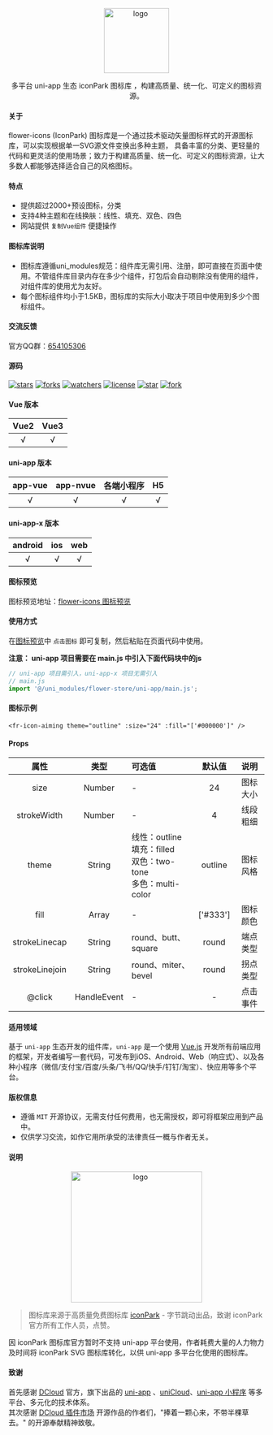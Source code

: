 <p align="center"><img alt="logo" src="https://www.flowerui.com/resource/logo/icons.png" width="128"></p>
<p align="center">多平台 uni-app 生态 iconPark 图标库 ，构建高质量、统一化、可定义的图标资源。</p>

#### 关于
flower-icons (IconPark) 图标库是一个通过技术驱动矢量图标样式的开源图标库，可以实现根据单一SVG源文件变换出多种主题， 具备丰富的分类、更轻量的代码和更灵活的使用场景；致力于构建高质量、统一化、可定义的图标资源，让大多数人都能够选择适合自己的风格图标。
#### 特点
- 提供超过2000+预设图标，分类
- 支持4种主题和在线换肤：线性、填充、双色、四色
- 网站提供 `复制Vue组件` 便捷操作

#### 图标库说明
- 图标库遵循uni_modules规范：组件库无需引用、注册，即可直接在页面中使用。不管组件库目录内存在多少个组件，打包后会自动剔除没有使用的组件，对组件库的使用尤为友好。
- 每个图标组件均小于1.5KB，图标库的实际大小取决于项目中使用到多少个图标组件。

#### 交流反馈
官方QQ群：<a target="_blank" href="https://qm.qq.com/cgi-bin/qm/qr?k=_a2CXouL0H2OvaJ8vPalp3S6DABKIoCH&jump_from=webapi&authKey=riLWFXQamGAWrXQnBW0NCCFVeodvRvAEAooJNxuNybHBCOs9w0V9yR2F1NhVsZS/">654105306</a>  
#### 源码
[![stars](https://img.shields.io/github/stars/dengqichang/flower-library?style=social)](https://github.com/dengqichang/flower-library/tree/main/uni_modules/flower-icons)
[![forks](https://img.shields.io/github/forks/dengqichang/flower-library?style=social)](https://github.com/dengqichang/flower-library/tree/main/uni_modules/flower-icons)
[![watchers](https://img.shields.io/github/watchers/dengqichang/flower-library?style=social)](https://github.com/dengqichang/flower-library/tree/main/uni_modules/flower-icons)
[![license](https://img.shields.io/github/license/dengqichang/flower-library?style=social)](https://github.com/dengqichang/flower-library/tree/main/uni_modules/flower-icons)
[![star](https://gitee.com/dengqichang/flower-library/badge/star.svg?theme=white)](https://github.com/dengqichang/flower-library/tree/main/uni_modules/flower-icons)
[![fork](https://gitee.com/dengqichang/flower-library/badge/fork.svg?theme=white)](https://github.com/dengqichang/flower-library/tree/main/uni_modules/flower-icons)

#### Vue 版本
| Vue2		| Vue3		|
| :------:	| :------:	|
| √			| √			|
#### uni-app 版本
| app-vue	| app-nvue	| 各端小程序		| H5		|
| :------:	| :------:	| :-------:		| :-------:	|
| √			| √			| √				|√			|
#### uni-app-x 版本
| android	| ios		| web		|
| :------:	| :------:	| :------:	|
| √			| √			| √			|
#### 图标预览
图标预览地址：<a target="_blank" href="https://www.flowerui.com/documents/flower-icons/icons.html">flower-icons 图标预览</a>  
#### 使用方式
在[图标预览](https://www.flowerui.com/documents/flower-icons/icons.html)中 `点击图标` 即可复制，然后粘贴在页面代码中使用。  
  
**注意： uni-app 项目需要在 main.js 中引入下面代码块中的js**
```js
// uni-app 项目需引入，uni-app-x 项目无需引入
// main.js
import '@/uni_modules/flower-store/uni-app/main.js';
```
#### 图标示例
```vue
<fr-icon-aiming theme="outline" :size="24" :fill="['#000000']" />
```
#### Props
|  属性			|  类型			|  可选值																|  默认值	|  说明		|
|  :----:		| :----:		|  :----																| :----:	|  :----:	|
| size			| Number		| -																		| 24		|图标大小	|
| strokeWidth	| Number		| -																		| 4			|线段粗细	|
| theme			| String		| 线性：outline<br/>填充：filled<br>双色：two-tone<br>多色：multi-color	| outline	|图标风格	|
| fill			| Array			| -																		| ['#333']	|图标颜色	|
| strokeLinecap	| String		| round、butt、square													| round		|端点类型	|
| strokeLinejoin| String		| round、miter、bevel													| round		|拐点类型	|
| @click		| HandleEvent	| -																		|-			|点击事件	|

#### 适用领域
基于 `uni-app` 生态开发的组件库，`uni-app` 是一个使用 [Vue.js](https://vuejs.org/) 开发所有前端应用的框架，开发者编写一套代码，可发布到iOS、Android、Web（响应式）、以及各种小程序（微信/支付宝/百度/头条/飞书/QQ/快手/钉钉/淘宝）、快应用等多个平台。
#### 版权信息
- 遵循 `MIT` 开源协议，无需支付任何费用，也无需授权，即可将框架应用到产品中。
- 仅供学习交流，如作它用所承受的法律责任一概与作者无关。

#### 说明
<p align="center"><img alt="logo" src="https://lf1-cdn2-tos.bytegoofy.com/bydesign/iconparksite/static/media/logo_with_name.598fc011.svg" width="258"></p>  

> 图标库来源于高质量免费图标库 [iconPark](https://iconpark.oceanengine.com) - 字节跳动出品，致谢 iconPark 官方所有工作人员，点赞。

因 iconPark 图标库官方暂时不支持 uni-app 平台使用，作者耗费大量的人力物力及时间将 iconPark SVG 图标库转化，以供 uni-app 多平台化使用的图标库。
#### 致谢
首先感谢 [DCloud](https://www.dcloud.io/) 官方，旗下出品的 [uni-app](https://uniapp.dcloud.net.cn/) 、[uniCloud](https://uniapp.dcloud.net.cn/uniCloud/)、[uni-app 小程序](https://nativesupport.dcloud.net.cn/README) 等多平台、多元化的技术体系。  
其次感谢 [DCloud 插件市场](https://ext.dcloud.net.cn/) 开源作品的作者们，"捧着一颗心来，不带半棵草去。" 的开源奉献精神致敬。